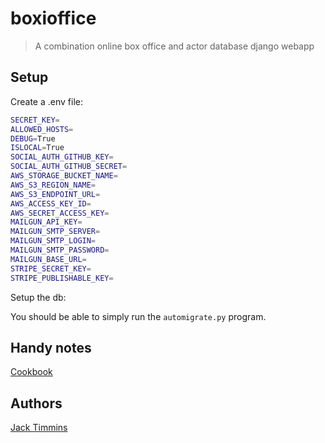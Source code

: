# boxioffice

> A combination online box office and actor database django webapp

## Setup

Create a .env file:

```bash
SECRET_KEY=
ALLOWED_HOSTS=
DEBUG=True
ISLOCAL=True
SOCIAL_AUTH_GITHUB_KEY=
SOCIAL_AUTH_GITHUB_SECRET=
AWS_STORAGE_BUCKET_NAME=
AWS_S3_REGION_NAME=
AWS_S3_ENDPOINT_URL=
AWS_ACCESS_KEY_ID=
AWS_SECRET_ACCESS_KEY=
MAILGUN_API_KEY=
MAILGUN_SMTP_SERVER=
MAILGUN_SMTP_LOGIN=
MAILGUN_SMTP_PASSWORD=
MAILGUN_BASE_URL=
STRIPE_SECRET_KEY=
STRIPE_PUBLISHABLE_KEY=
```

Setup the db:

You should be able to simply run the `automigrate.py` program.

## Handy notes

[Cookbook](https://github.com/nigma/heroku-django-cookbook/blob/master/README.md)

## Authors

[Jack Timmins](https://github.com/Tim-Jackins)
